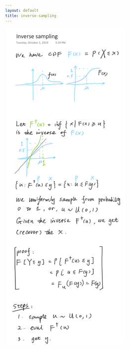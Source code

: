 ```yaml
---
layout: default
title: inverse-sampling
---
```


![inverse-sampling](/images/sketch/inverse-sampling.png)
